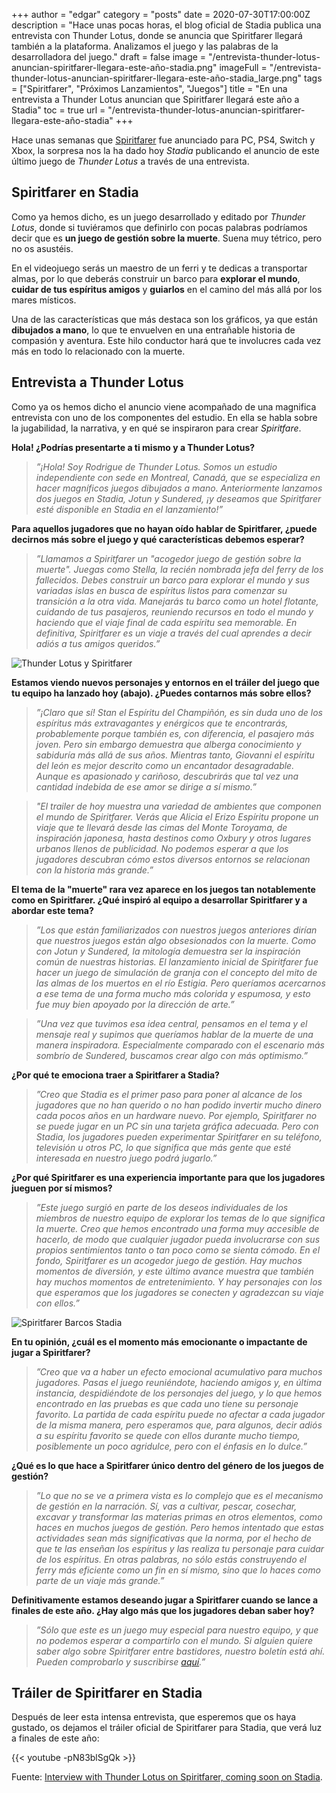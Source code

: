 +++
author = "edgar"
category = "posts"
date = 2020-07-30T17:00:00Z
description = "Hace unas pocas horas, el blog oficial de Stadia publica una entrevista con Thunder Lotus, donde se anuncia que Spiritfarer llegará también a la plataforma. Analizamos el juego y las palabras de la desarrolladora del juego."
draft = false
image = "/entrevista-thunder-lotus-anuncian-spiritfarer-llegara-este-año-stadia.png"
imageFull = "/entrevista-thunder-lotus-anuncian-spiritfarer-llegara-este-año-stadia_large.png"
tags = ["Spiritfarer", "Próximos Lanzamientos", "Juegos"]
title = "En una entrevista a Thunder Lotus anuncian que Spiritfarer llegará este año a Stadia"
toc = true
url = "/entrevista-thunder-lotus-anuncian-spiritfarer-llegara-este-año-stadia"
+++

Hace unas semanas que <a class="u-anchor" href="/spiritfarer">Spiritfarer</a> fue anunciado para PC, PS4, Switch y Xbox, la sorpresa nos la ha dado hoy _Stadia_ publicando el anuncio de este último juego de _Thunder Lotus_ a través de una entrevista.

## Spiritfarer en Stadia

Como ya hemos dicho, es un juego desarrollado y editado por _Thunder Lotus_, donde si tuviéramos que definirlo con pocas palabras podríamos decir que es **un juego de gestión sobre la muerte**. Suena muy tétrico, pero no os asustéis. 

En el videojuego serás un maestro de un ferri y te dedicas a transportar almas, por lo que deberás construir un barco para **explorar el mundo**, **cuidar de tus espíritus amigos** y **guiarlos** en el camino del más allá por los mares místicos.

Una de las características que más destaca son los gráficos, ya que están **dibujados a mano**, lo que te envuelven en una entrañable historia de compasión y aventura. Este hilo conductor hará que te involucres cada vez más en todo lo relacionado con la muerte.

## Entrevista a Thunder Lotus

Como ya os hemos dicho el anuncio viene acompañado de una magnifica entrevista con uno de los componentes del estudio. En ella se habla sobre la jugabilidad, la narrativa, y en qué se inspiraron para crear _Spiritfare_.

**Hola! ¿Podrías presentarte a ti mismo y a Thunder Lotus?**

> _”¡Hola! Soy Rodrigue de Thunder Lotus. Somos un estudio independiente con sede en Montreal, Canadá, que se especializa en hacer magníficos juegos dibujados a mano. Anteriormente lanzamos dos juegos en Stadia, Jotun y Sundered, ¡y deseamos que Spiritfarer esté disponible en Stadia en el lanzamiento!”_

**Para aquellos jugadores que no hayan oído hablar de Spiritfarer, ¿puede decirnos más sobre el juego y qué características debemos esperar?**

> _”Llamamos a Spiritfarer un "acogedor juego de gestión sobre la muerte". Juegas como Stella, la recién nombrada jefa del ferry de los fallecidos. Debes construir un barco para explorar el mundo y sus variadas islas en busca de espíritus listos para comenzar su transición a la otra vida. Manejarás tu barco como un hotel flotante, cuidando de tus pasajeros, reuniendo recursos en todo el mundo y haciendo que el viaje final de cada espíritu sea memorable. En definitiva, Spiritfarer es un viaje a través del cual aprendes a decir adiós a tus amigos queridos.”_

<img class="u-borderImage u-lazyload lazyload" loading="lazy" data-src="/entrevista-thunder-lotus-anuncian-spiritfarer-llegara-este-año-stadia/thunder-lotus-spiritfarer.png" alt="Thunder Lotus y Spiritfarer" title="Thunder Lotus y Spiritfarer" />

**Estamos viendo nuevos personajes y entornos en el tráiler del juego que tu equipo ha lanzado hoy (abajo). ¿Puedes contarnos más sobre ellos?**

> _”¡Claro que sí! Stan el Espíritu del Champiñón, es sin duda uno de los espíritus más extravagantes y enérgicos que te encontrarás, probablemente porque también es, con diferencia, el pasajero más joven. Pero sin embargo demuestra que alberga conocimiento y sabiduría más allá de sus años. Mientras tanto, Giovanni el espíritu del león es mejor descrito como un encantador desagradable. Aunque es apasionado y cariñoso, descubrirás que tal vez una cantidad indebida de ese amor se dirige a sí mismo.”_

> _"El trailer de hoy muestra una variedad de ambientes que componen el mundo de Spiritfarer. Verás que Alicia el Erizo Espíritu propone un viaje que te llevará desde las cimas del Monte Toroyama, de inspiración japonesa, hasta destinos como Oxbury y otros lugares urbanos llenos de publicidad. No podemos esperar a que los jugadores descubran cómo estos diversos entornos se relacionan con la historia más grande.”_

**El tema de la "muerte" rara vez aparece en los juegos tan notablemente como en Spiritfarer. ¿Qué inspiró al equipo a desarrollar Spiritfarer y a abordar este tema?**

> _”Los que están familiarizados con nuestros juegos anteriores dirían que nuestros juegos están algo obsesionados con la muerte. Como con Jotun y Sundered, la mitología demuestra ser la inspiración común de nuestras historias. El lanzamiento inicial de Spiritfarer fue hacer un juego de simulación de granja con el concepto del mito de las almas de los muertos en el río Estigia. Pero queríamos acercarnos a ese tema de una forma mucho más colorida y espumosa, y esto fue muy bien apoyado por la dirección de arte.”_

> _”Una vez que tuvimos esa idea central, pensamos en el tema y el mensaje real y supimos que queríamos hablar de la muerte de una manera inspiradora. Especialmente comparado con el escenario más sombrío de Sundered, buscamos crear algo con más optimismo.”_

**¿Por qué te emociona traer a Spiritfarer a Stadia?**

> _”Creo que Stadia es el primer paso para poner al alcance de los jugadores que no han querido o no han podido invertir mucho dinero cada pocos años en un hardware nuevo. Por ejemplo, Spiritfarer no se puede jugar en un PC sin una tarjeta gráfica adecuada. Pero con Stadia, los jugadores pueden experimentar Spiritfarer en su teléfono, televisión u otros PC, lo que significa que más gente que esté interesada en nuestro juego podrá jugarlo.”_

**¿Por qué Spiritfarer es una experiencia importante para que los jugadores jueguen por sí mismos?**

> _”Este juego surgió en parte de los deseos individuales de los miembros de nuestro equipo de explorar los temas de lo que significa la muerte. Creo que hemos encontrado una forma muy accesible de hacerlo, de modo que cualquier jugador pueda involucrarse con sus propios sentimientos tanto o tan poco como se sienta cómodo. En el fondo, Spiritfarer es un acogedor juego de gestión. Hay muchos momentos de diversión, y este último avance muestra que también hay muchos momentos de entretenimiento. Y hay personajes con los que esperamos que los jugadores se conecten y agradezcan su viaje con ellos.”_

<img class="u-borderImage u-lazyload lazyload" loading="lazy" data-src="/entrevista-thunder-lotus-anuncian-spiritfarer-llegara-este-año-stadia/spiritfarer-barcos-stadia.png" alt="Spiritfarer Barcos Stadia" title="Spiritfarer Barcos Stadia" />

**En tu opinión, ¿cuál es el momento más emocionante o impactante de jugar a Spiritfarer?**

> _”Creo que va a haber un efecto emocional acumulativo para muchos jugadores. Pasas el juego reuniéndote, haciendo amigos y, en última instancia, despidiéndote de los personajes del juego, y lo que hemos encontrado en las pruebas es que cada uno tiene su personaje favorito. La partida de cada espíritu puede no afectar a cada jugador de la misma manera, pero esperamos que, para algunos, decir adiós a su espíritu favorito se quede con ellos durante mucho tiempo, posiblemente un poco agridulce, pero con el énfasis en lo dulce.”_

**¿Qué es lo que hace a Spiritfarer único dentro del género de los juegos de gestión?**

> _”Lo que no se ve a primera vista es lo complejo que es el mecanismo de gestión en la narración. Sí, vas a cultivar, pescar, cosechar, excavar y transformar las materias primas en otros elementos, como haces en muchos juegos de gestión. Pero hemos intentado que estas actividades sean más significativas que la norma, por el hecho de que te las enseñan los espíritus y las realiza tu personaje para cuidar de los espíritus. En otras palabras, no sólo estás construyendo el ferry más eficiente como un fin en sí mismo, sino que lo haces como parte de un viaje más grande.”_

**Definitivamente estamos deseando jugar a Spiritfarer cuando se lance a finales de este año. ¿Hay algo más que los jugadores deban saber hoy?**

> _”Sólo que este es un juego muy especial para nuestro equipo, y que no podemos esperar a compartirlo con el mundo. Si alguien quiere saber algo sobre Spiritfarer entre bastidores, nuestro boletín está ahí. Pueden comprobarlo y suscribirse <a class="u-anchor" href="https://thunderlotusgames.com/newsletter/?game=spiritfarer" target="_blank" rel="nofollow noopener">aquí</a>.”_

## Tráiler de Spiritfarer en Stadia

Después de leer esta intensa entrevista, que esperemos que os haya gustado, os dejamos el tráiler oficial de Spiritfarer para Stadia, que verá luz a finales de este año:

<div class="u-youtube">
  {{< youtube -pN83blSgQk >}}
</div>

Fuente: <a class="u-anchor" href="https://community.stadia.com/t5/Stadia-Community-Blog/Interview-with-Thunder-Lotus-on-Spiritfarer-coming-soon-on/ba-p/27409" target="_blank" rel="nofollow noopener">Interview with Thunder Lotus on Spiritfarer, coming soon on Stadia</a>.
